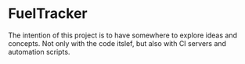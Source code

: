 # FuelTracker

The intention of this project is to have somewhere to explore ideas and concepts. Not only with the code itslef, but also with CI servers and automation scripts.
